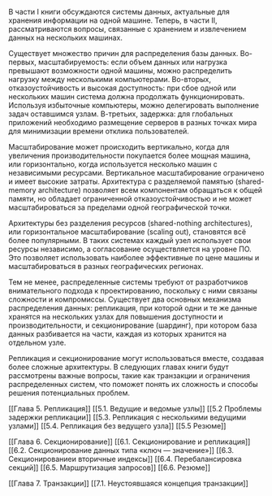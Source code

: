 В части I книги обсуждаются системы данных, актуальные для хранения информации на одной машине. Теперь, в части II, рассматриваются вопросы, связанные с хранением и извлечением данных на нескольких машинах.

Существует множество причин для распределения базы данных. Во-первых, масштабируемость: если объем данных или нагрузка превышают возможности одной машины, можно распределить нагрузку между несколькими компьютерами. Во-вторых, отказоустойчивость и высокая доступность: при сбое одной или нескольких машин система должна продолжать функционировать. Используя избыточные компьютеры, можно делегировать выполнение задач оставшимся узлам. В-третьих, задержка: для глобальных приложений необходимо размещение серверов в разных точках мира для минимизации времени отклика пользователей.

Масштабирование может происходить вертикально, когда для увеличения производительности покупается более мощная машина, или горизонтально, когда используется несколько машин с независимыми ресурсами. Вертикальное масштабирование ограничено и имеет высокие затраты. Архитектура с разделяемой памятью (shared-memory architecture) позволяет всем компонентам обращаться к общей памяти, но обладает ограниченной отказоустойчивостью и не может масштабироваться за пределами одной географической точки.

Архитектуры без разделения ресурсов (shared-nothing architectures), или горизонтальное масштабирование (scaling out), становятся всё более популярными. В таких системах каждый узел использует свои ресурсы независимо, а согласование осуществляется на уровне ПО. Это позволяет использовать наиболее эффективные по цене машины и масштабироваться в разных географических регионах.

Тем не менее, распределенные системы требуют от разработчиков внимательного подхода к проектированию, поскольку с ними связаны сложности и компромиссы. Существует два основных механизма распределения данных: репликация, при которой одни и те же данные хранятся на нескольких узлах для повышения доступности и производительности, и секционирование (шардинг), при котором база данных разбивается на части, каждая из которых хранится на отдельном узле.

Репликация и секционирование могут использоваться вместе, создавая более сложные архитектуры. В следующих главах книги будут рассмотрены важные вопросы, такие как транзакции и ограничения распределенных систем, что поможет понять их сложность и способы решения потенциальных проблем.

[[Глава 5. Репликация]]
[[5.1. Ведущие и ведомые узлы]]
[[5.2 Проблемы задержки репликации]]
[[5.3. Репликация с несколькими ведущими узлами]]
[[5.4. Репликация без ведущего узла]]
[[5.5 Резюме]]

[[Глава 6. Секционирование]]
[[6.1. Секционирование и репликация]]
[[6.2. Секционирование данных типа «ключ — значение»]]
[[6.3. Секционированиеи вторичные индексы]]
[[6.4. Перебалансировка секций]]
[[6.5. Маршрутизация запросов]]
[[6.6. Резюме]]

[[Глава 7. Транзакции]]
[[7.1. Неустоявшаяся концепция транзакции]]